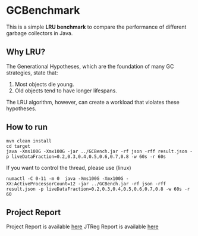 # GCBenchmark

This is a simple **LRU benchmark** to compare the performance of different garbage collectors in Java. 

## Why LRU?
The Generational Hypotheses, which are the foundation of many GC strategies, state that:

1. Most objects die young.
2. Old objects tend to have longer lifespans.

The LRU algorithm, however, can create a workload that violates these hypotheses. 
## How to run
```shell
mvn clean install
cd target
java -Xms100G -Xmx100G -jar ../GCBench.jar -rf json -rff result.json -p liveDataFraction=0.2,0.3,0.4,0.5,0.6,0.7,0.8 -w 60s -r 60s
```

If you want to control the thread, please use (linux)
```shell
numactl -C 0-11 -m 0  java -Xms100G -Xmx100G -XX:ActiveProcessorCount=12 -jar ../GCBench.jar -rf json -rff result.json -p liveDataFraction=0.2,0.3,0.4,0.5,0.6,0.7,0.8 -w 60s -r 60
```

## Project Report
Project Report is available [here](./Report-Task1.md)
JTReg Report is available [here](./Report-Task2.md)

